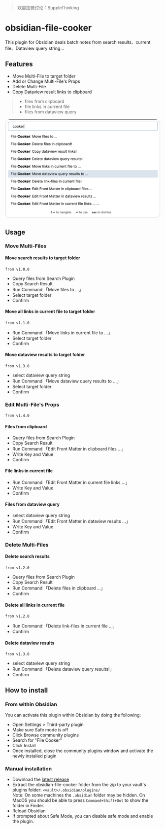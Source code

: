 > 欢迎加微讨论：SuppleThinking

# obsidian-file-cooker

This plugin for Obsidian deals batch notes from search results、current file、Dataview query string...
    
## Features

- Move Multi-File to target folder
- Add or Change Multi-File's Props
- Delete Multi-File
- Copy Dataview result links to clipboard

> - files from clipboard
> - file links in current file
> - files from dataview query

![obsidian-file-cooker Demo Image](demo.png)

## Usage

### Move Multi-Files
#### Move search results to target folder
`from v1.0.0`
- Query files from Search Plugin
- Copy Search Result
- Run Command 「Move files to ...」
- Select target folder
- Confirm

#### Move all links in current file to target folder
`from v1.1.0`
- Run Command 「Move links in current file to ...」
- Select target folder
- Confirm

#### Move dataview results to target folder
`from v1.3.0`
- select dataview query string
- Run Command 「Move dataview query results to ...」
- Select target folder
- Confirm

### Edit Multi-File's Props
`from v1.4.0`
#### Files from clipboard
- Query files from Search Plugin
- Copy Search Result
- Run Command 「Edit Front Matter in clipboard files ...」
- Write Key and Value
- Confirm

#### File links in current file
- Run Command 「Edit Front Matter in current file links ...」
- Write Key and Value
- Confirm

#### Files from dataview query
- select dataview query string
- Run Command 「Edit Front Matter in dataview results ...」
- Write Key and Value
- Confirm

### Delete Multi-Files
#### Delete search results
`from v1.2.0`
- Query files from Search Plugin
- Copy Search Result
- Run Command 「Delete files in clipboard ...」
- Confirm

#### Delete all links in current file
`from v1.2.0`
- Run Command 「Delete link-files in current file ...」
- Confirm

#### Delete dataview results
`from v1.3.0`
- select dataview query string
- Run Command 「Delete dataview query results!」
- Confirm

## How to install

### From within Obsidian
You can activate this plugin within Obsidian by doing the following:
- Open Settings > Third-party plugin
- Make sure Safe mode is off
- Click Browse community plugins
- Search for "File Cooker"
- Click Install
- Once installed, close the community plugins window and activate the newly installed plugin

### Manual installation

- Download the [latest release](https://github.com/ivaneye/obsidian-files-cooker/releases/latest)
- Extract the obsidian-file-cooker folder from the zip to your vault's plugins folder: `<vault>/.obsidian/plugins/`  
Note: On some machines the `.obsidian` folder may be hidden. On MacOS you should be able to press `Command+Shift+Dot` to show the folder in Finder.
- Reload Obsidian
- If prompted about Safe Mode, you can disable safe mode and enable the plugin.